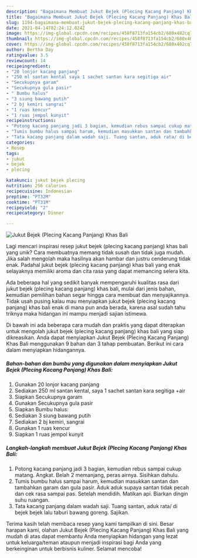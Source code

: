 ```yaml
---
description: "Bagaimana Membuat Jukut Bejek (Plecing Kacang Panjang) Khas Bali yang Lezat Sekali"
title: "Bagaimana Membuat Jukut Bejek (Plecing Kacang Panjang) Khas Bali yang Lezat Sekali"
slug: 1194-bagaimana-membuat-jukut-bejek-plecing-kacang-panjang-khas-bali-yang-lezat-sekali
date: 2021-04-14T02:24:12.024Z
image: https://img-global.cpcdn.com/recipes/458f8713fa154cb2/680x482cq70/jukut-bejek-plecing-kacang-panjang-khas-bali-foto-resep-utama.jpg
thumbnail: https://img-global.cpcdn.com/recipes/458f8713fa154cb2/680x482cq70/jukut-bejek-plecing-kacang-panjang-khas-bali-foto-resep-utama.jpg
cover: https://img-global.cpcdn.com/recipes/458f8713fa154cb2/680x482cq70/jukut-bejek-plecing-kacang-panjang-khas-bali-foto-resep-utama.jpg
author: Bertha Day
ratingvalue: 3.5
reviewcount: 14
recipeingredient:
- "20 lonjor kacang panjang"
- "250 ml santan kental saya 1 sachet santan kara segitiga air"
- "Secukupnya garam"
- "Secukupnya gula pasir"
- " Bumbu halus"
- "3 siung bawang putih"
- "2 bj kemiri sangrai"
- "1 ruas kencur"
- "1 ruas jempol kunyit"
recipeinstructions:
- "Potong kacang panjang jadi 3 bagian, kemudian rebus sampai cukup matang. Angkat. Belah 2 memanjang, peras airnya. Sisihkan dahulu."
- "Tumis bumbu halus sampai harum, kemudian masukkan santan dan tambahkan garam dan gula pasir. Aduk aduk supaya santan tidak pecah dan cek rasa sampai pas. Setelah mendidih. Matikan api. Biarkan dingin suhu ruangan."
- "Tata kacang panjang dalam wadah saji. Tuang santan, aduk rata/ di bejek bejek lalu taburi bawang goreng. Sajikan."
categories:
- Resep
tags:
- jukut
- bejek
- plecing

katakunci: jukut bejek plecing 
nutrition: 256 calories
recipecuisine: Indonesian
preptime: "PT32M"
cooktime: "PT31M"
recipeyield: "2"
recipecategory: Dinner

---
```



![Jukut Bejek (Plecing Kacang Panjang) Khas Bali](https://img-global.cpcdn.com/recipes/458f8713fa154cb2/680x482cq70/jukut-bejek-plecing-kacang-panjang-khas-bali-foto-resep-utama.jpg)

Lagi mencari inspirasi resep jukut bejek (plecing kacang panjang) khas bali yang unik? Cara membuatnya memang tidak susah dan tidak juga mudah. Jika salah mengolah maka hasilnya akan hambar dan justru cenderung tidak enak. Padahal jukut bejek (plecing kacang panjang) khas bali yang enak selayaknya memiliki aroma dan cita rasa yang dapat memancing selera kita.



Ada beberapa hal yang sedikit banyak mempengaruhi kualitas rasa dari jukut bejek (plecing kacang panjang) khas bali, mulai dari jenis bahan, kemudian pemilihan bahan segar hingga cara membuat dan menyajikannya. Tidak usah pusing kalau mau menyiapkan jukut bejek (plecing kacang panjang) khas bali enak di mana pun anda berada, karena asal sudah tahu triknya maka hidangan ini mampu menjadi sajian istimewa.


Di bawah ini ada beberapa cara mudah dan praktis yang dapat diterapkan untuk mengolah jukut bejek (plecing kacang panjang) khas bali yang siap dikreasikan. Anda dapat menyiapkan Jukut Bejek (Plecing Kacang Panjang) Khas Bali menggunakan 9 bahan dan 3 tahap pembuatan. Berikut ini cara dalam menyiapkan hidangannya.

<!--inarticleads1-->

##### Bahan-bahan dan bumbu yang digunakan dalam menyiapkan Jukut Bejek (Plecing Kacang Panjang) Khas Bali:

1. Gunakan 20 lonjor kacang panjang
1. Sediakan 250 ml santan kental, saya 1 sachet santan kara segitiga +air
1. Siapkan Secukupnya garam
1. Gunakan Secukupnya gula pasir
1. Siapkan  Bumbu halus:
1. Sediakan 3 siung bawang putih
1. Sediakan 2 bj kemiri, sangrai
1. Gunakan 1 ruas kencur
1. Siapkan 1 ruas jempol kunyit




<!--inarticleads2-->

##### Langkah-langkah membuat Jukut Bejek (Plecing Kacang Panjang) Khas Bali:

1. Potong kacang panjang jadi 3 bagian, kemudian rebus sampai cukup matang. Angkat. Belah 2 memanjang, peras airnya. Sisihkan dahulu.
1. Tumis bumbu halus sampai harum, kemudian masukkan santan dan tambahkan garam dan gula pasir. Aduk aduk supaya santan tidak pecah dan cek rasa sampai pas. Setelah mendidih. Matikan api. Biarkan dingin suhu ruangan.
1. Tata kacang panjang dalam wadah saji. Tuang santan, aduk rata/ di bejek bejek lalu taburi bawang goreng. Sajikan.




Terima kasih telah membaca resep yang kami tampilkan di sini. Besar harapan kami, olahan Jukut Bejek (Plecing Kacang Panjang) Khas Bali yang mudah di atas dapat membantu Anda menyiapkan hidangan yang lezat untuk keluarga/teman ataupun menjadi inspirasi bagi Anda yang berkeinginan untuk berbisnis kuliner. Selamat mencoba!
